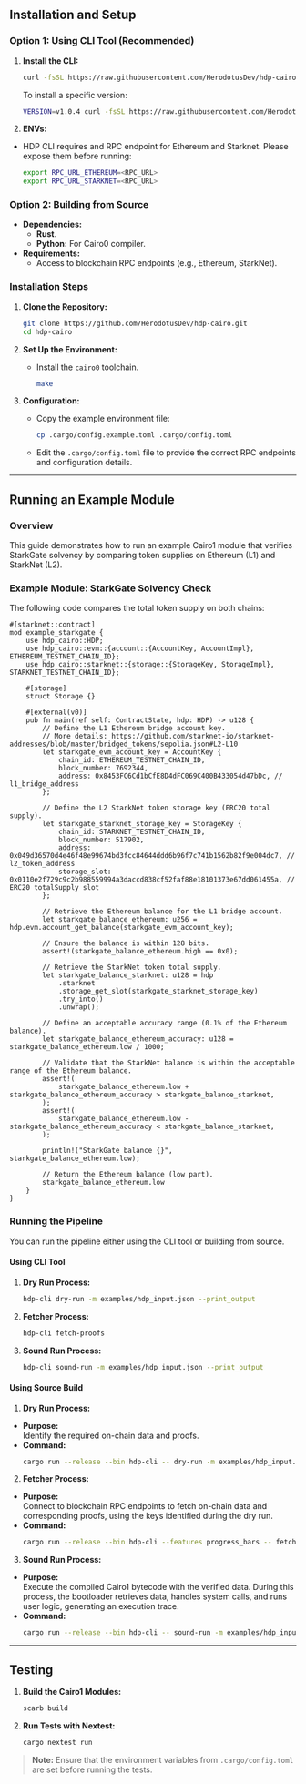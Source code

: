 ## Installation and Setup

### Option 1: Using CLI Tool (Recommended)

1. **Install the CLI:**
   ```bash
   curl -fsSL https://raw.githubusercontent.com/HerodotusDev/hdp-cairo/main/install-cli.sh | bash
   ```
   
   To install a specific version:
   ```bash
   VERSION=v1.0.4 curl -fsSL https://raw.githubusercontent.com/HerodotusDev/hdp-cairo/main/install-cli.sh | bash
   ```

2. **ENVs:**
  - HDP CLI requires and RPC endpoint for Ethereum and Starknet. Please expose them before running:
    ```bash
    export RPC_URL_ETHEREUM=<RPC_URL>
    export RPC_URL_STARKNET=<RPC_URL>
    ```


### Option 2: Building from Source

- **Dependencies:**
  - **Rust**.
  - **Python:** For Cairo0 compiler.
- **Requirements:**
  - Access to blockchain RPC endpoints (e.g., Ethereum, StarkNet).

### Installation Steps

1. **Clone the Repository:**

   ```bash
   git clone https://github.com/HerodotusDev/hdp-cairo.git
   cd hdp-cairo
   ```

2. **Set Up the Environment:**

   - Install the `cairo0` toolchain.
     
     ```bash
     make
     ```

3. **Configuration:**

   - Copy the example environment file:
     
     ```bash
     cp .cargo/config.example.toml .cargo/config.toml
     ```
     
   - Edit the `.cargo/config.toml` file to provide the correct RPC endpoints and configuration details.

---

## Running an Example Module

### Overview

This guide demonstrates how to run an example Cairo1 module that verifies StarkGate solvency by comparing token supplies on Ethereum (L1) and StarkNet (L2).

### Example Module: StarkGate Solvency Check

The following code compares the total token supply on both chains:

```rust,ignore
#[starknet::contract]
mod example_starkgate {
    use hdp_cairo::HDP;
    use hdp_cairo::evm::{account::{AccountKey, AccountImpl}, ETHEREUM_TESTNET_CHAIN_ID};
    use hdp_cairo::starknet::{storage::{StorageKey, StorageImpl}, STARKNET_TESTNET_CHAIN_ID};

    #[storage]
    struct Storage {}

    #[external(v0)]
    pub fn main(ref self: ContractState, hdp: HDP) -> u128 {
        // Define the L1 Ethereum bridge account key.
        // More details: https://github.com/starknet-io/starknet-addresses/blob/master/bridged_tokens/sepolia.json#L2-L10
        let starkgate_evm_account_key = AccountKey {
            chain_id: ETHEREUM_TESTNET_CHAIN_ID,
            block_number: 7692344,
            address: 0x8453FC6Cd1bCfE8D4dFC069C400B433054d47bDc, // l1_bridge_address
        };

        // Define the L2 StarkNet token storage key (ERC20 total supply).
        let starkgate_starknet_storage_key = StorageKey {
            chain_id: STARKNET_TESTNET_CHAIN_ID,
            block_number: 517902,
            address: 0x049d36570d4e46f48e99674bd3fcc84644ddd6b96f7c741b1562b82f9e004dc7, // l2_token_address
            storage_slot: 0x0110e2f729c9c2b988559994a3daccd838cf52faf88e18101373e67dd061455a, // ERC20 totalSupply slot
        };

        // Retrieve the Ethereum balance for the L1 bridge account.
        let starkgate_balance_ethereum: u256 = hdp.evm.account_get_balance(starkgate_evm_account_key);

        // Ensure the balance is within 128 bits.
        assert!(starkgate_balance_ethereum.high == 0x0);

        // Retrieve the StarkNet token total supply.
        let starkgate_balance_starknet: u128 = hdp
            .starknet
            .storage_get_slot(starkgate_starknet_storage_key)
            .try_into()
            .unwrap();

        // Define an acceptable accuracy range (0.1% of the Ethereum balance).
        let starkgate_balance_ethereum_accuracy: u128 = starkgate_balance_ethereum.low / 1000;

        // Validate that the StarkNet balance is within the acceptable range of the Ethereum balance.
        assert!(
            starkgate_balance_ethereum.low + starkgate_balance_ethereum_accuracy > starkgate_balance_starknet,
        );
        assert!(
            starkgate_balance_ethereum.low - starkgate_balance_ethereum_accuracy < starkgate_balance_starknet,
        );

        println!("StarkGate balance {}", starkgate_balance_ethereum.low);

        // Return the Ethereum balance (low part).
        starkgate_balance_ethereum.low
    }
}
```

### Running the Pipeline

You can run the pipeline either using the CLI tool or building from source.

#### Using CLI Tool

1. **Dry Run Process:**
   ```bash
   hdp-cli dry-run -m examples/hdp_input.json --print_output
   ```

2. **Fetcher Process:**
   ```bash
   hdp-cli fetch-proofs
   ```

3. **Sound Run Process:**
   ```bash
   hdp-cli sound-run -m examples/hdp_input.json --print_output
   ```

#### Using Source Build

1. **Dry Run Process:**
- **Purpose:**  
  Identify the required on-chain data and proofs.
- **Command:**
  ```bash
  cargo run --release --bin hdp-cli -- dry-run -m examples/hdp_input.json --print_output
  ```

2. **Fetcher Process:**
- **Purpose:**  
  Connect to blockchain RPC endpoints to fetch on-chain data and corresponding proofs, using the keys identified during the dry run.
- **Command:**
  ```bash
  cargo run --release --bin hdp-cli --features progress_bars -- fetch-proofs
  ```

3. **Sound Run Process:**
- **Purpose:**  
  Execute the compiled Cairo1 bytecode with the verified data. During this process, the bootloader retrieves data, handles system calls, and runs user logic, generating an execution trace.
- **Command:**
  ```bash
  cargo run --release --bin hdp-cli -- sound-run -m examples/hdp_input.json --print_output
  ```

---

## Testing

1. **Build the Cairo1 Modules:**

   ```bash
   scarb build
   ```

2. **Run Tests with Nextest:**

   ```bash
   cargo nextest run
   ```

> **Note:** Ensure that the environment variables from `.cargo/config.toml` are set before running the tests.
